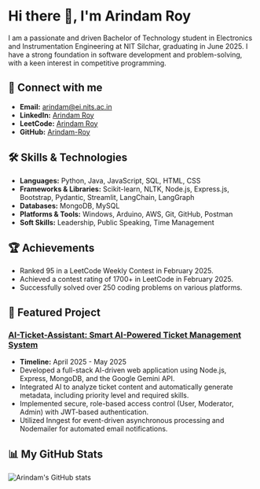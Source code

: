 # Hi there 👋, I'm Arindam Roy

I am a passionate and driven Bachelor of Technology student in Electronics and Instrumentation Engineering at NIT Silchar, graduating in June 2025. I have a strong foundation in software development and problem-solving, with a keen interest in competitive programming.

## 🔗 Connect with me
* **Email:** arindam@ei.nits.ac.in
* **LinkedIn:** [Arindam Roy](https://www.linkedin.com/in/arindam-roy-343a0119a/)
* **LeetCode:** [Arindam Roy](https://leetcode.com/Arindam-Roy/)
* **GitHub:** [Arindam-Roy](https://github.com/Arindam-Roy)

## 🛠️ Skills & Technologies

* **Languages:** Python, Java, JavaScript, SQL, HTML, CSS
* **Frameworks & Libraries:** Scikit-learn, NLTK, Node.js, Express.js, Bootstrap, Pydantic, Streamlit, LangChain, LangGraph
* **Databases:** MongoDB, MySQL
* **Platforms & Tools:** Windows, Arduino, AWS, Git, GitHub, Postman
* **Soft Skills:** Leadership, Public Speaking, Time Management

## 🏆 Achievements

* Ranked 95 in a LeetCode Weekly Contest in February 2025.
* Achieved a contest rating of 1700+ in LeetCode in February 2025.
* Successfully solved over 250 coding problems on various platforms.

## 🔭 Featured Project

### [AI-Ticket-Assistant: Smart AI-Powered Ticket Management System](https://github.com/Arindam-Roy2004/Ai-ticket-assistant)
* **Timeline:** April 2025 - May 2025
* Developed a full-stack AI-driven web application using Node.js, Express, MongoDB, and the Google Gemini API.
* Integrated AI to analyze ticket content and automatically generate metadata, including priority level and required skills.
* Implemented secure, role-based access control (User, Moderator, Admin) with JWT-based authentication.
* Utilized Inngest for event-driven asynchronous processing and Nodemailer for automated email notifications.

## 📊 My GitHub Stats

![Arindam's GitHub stats](https://github-readme-stats.vercel.app/api?username=Arindam-Roy2004&show_icons=true&theme=radical)

